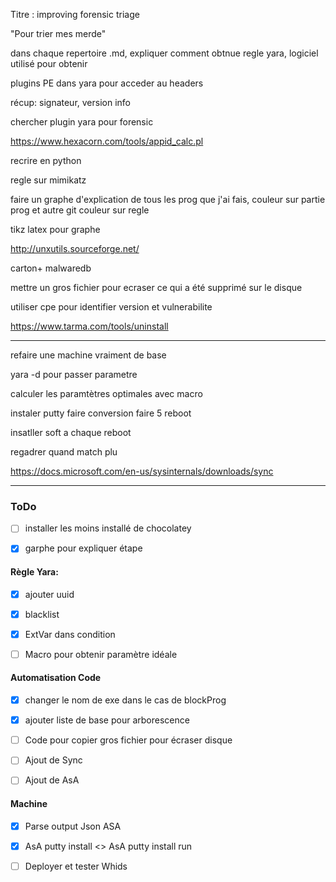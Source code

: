 

Titre : improving forensic triage

"Pour trier mes merde"



dans chaque repertoire .md, expliquer comment obtnue regle yara, logiciel utilisé pour obtenir



plugins PE dans yara pour acceder au headers

récup: signateur, version info

chercher plugin yara pour forensic



https://www.hexacorn.com/tools/appid_calc.pl

recrire en python



regle sur mimikatz



faire un graphe d'explication de tous les prog que j'ai fais, couleur sur partie prog et autre git couleur sur regle



tikz latex pour graphe





http://unxutils.sourceforge.net/





carton+ malwaredb



mettre un gros fichier pour ecraser ce qui a été supprimé sur le disque

utiliser cpe pour identifier version et vulnerabilite



https://www.tarma.com/tools/uninstall



-----------

refaire une machine vraiment de base

yara -d pour passer parametre

calculer les paramtètres optimales avec macro



instaler putty faire conversion faire 5 reboot

insatller soft a chaque reboot

regadrer quand match plu

https://docs.microsoft.com/en-us/sysinternals/downloads/sync

-------



### ToDo

- [ ] installer les moins installé de chocolatey
- [x] garphe pour expliquer étape



#### Règle Yara:

- [x] ajouter uuid
- [x] blacklist
- [x] ExtVar dans condition
- [ ] Macro pour obtenir paramètre idéale



#### Automatisation Code

- [x] changer le nom de exe dans le cas de blockProg
- [x] ajouter liste de base pour arborescence
- [ ] Code pour copier gros fichier pour écraser disque
- [ ] Ajout de Sync
- [ ] Ajout de AsA



#### Machine

- [x] Parse output Json ASA
- [x] AsA putty install <> AsA putty install run
- [ ] Deployer et tester Whids 

 
















